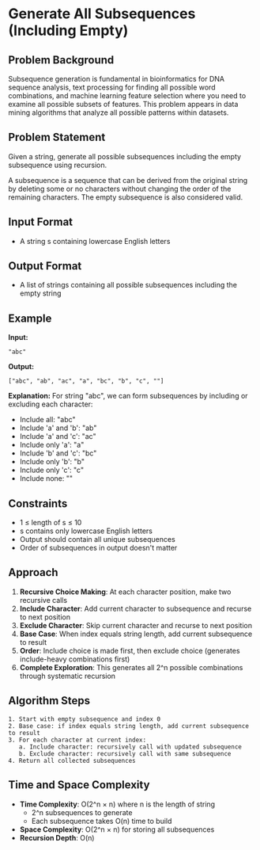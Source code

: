 # Generate All Subsequences (Including Empty)

## Problem Background
Subsequence generation is fundamental in bioinformatics for DNA sequence analysis, text processing for finding all possible word combinations, and machine learning feature selection where you need to examine all possible subsets of features. This problem appears in data mining algorithms that analyze all possible patterns within datasets.

## Problem Statement
Given a string, generate all possible subsequences including the empty subsequence using recursion.

A subsequence is a sequence that can be derived from the original string by deleting some or no characters without changing the order of the remaining characters. The empty subsequence is also considered valid.

## Input Format
* A string s containing lowercase English letters

## Output Format
* A list of strings containing all possible subsequences including the empty string

## Example
**Input:**
```
"abc"
```

**Output:**
```
["abc", "ab", "ac", "a", "bc", "b", "c", ""]
```

**Explanation:**
For string "abc", we can form subsequences by including or excluding each character:
- Include all: "abc"
- Include 'a' and 'b': "ab"  
- Include 'a' and 'c': "ac"
- Include only 'a': "a"
- Include 'b' and 'c': "bc"
- Include only 'b': "b"
- Include only 'c': "c"
- Include none: ""

## Constraints
* 1 ≤ length of s ≤ 10
* s contains only lowercase English letters
* Output should contain all unique subsequences
* Order of subsequences in output doesn't matter

## Approach
1. **Recursive Choice Making**: At each character position, make two recursive calls
2. **Include Character**: Add current character to subsequence and recurse to next position
3. **Exclude Character**: Skip current character and recurse to next position  
4. **Base Case**: When index equals string length, add current subsequence to result
5. **Order**: Include choice is made first, then exclude choice (generates include-heavy combinations first)
6. **Complete Exploration**: This generates all 2^n possible combinations through systematic recursion

## Algorithm Steps
```
1. Start with empty subsequence and index 0
2. Base case: if index equals string length, add current subsequence to result
3. For each character at current index:
   a. Include character: recursively call with updated subsequence  
   b. Exclude character: recursively call with same subsequence
4. Return all collected subsequences
```

## Time and Space Complexity
- **Time Complexity**: O(2^n × n) where n is the length of string
  - 2^n subsequences to generate
  - Each subsequence takes O(n) time to build
- **Space Complexity**: O(2^n × n) for storing all subsequences
- **Recursion Depth**: O(n)